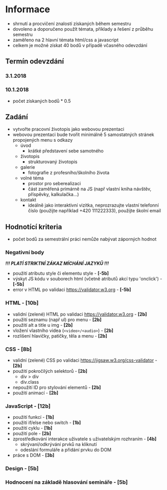 # Informace
- shrnutí a procvičení znalostí získaných během semestru
- dovoleno a doporučeno použít témata, příklady a řešení z průběhu semestru
- zaměřeno na 2 hlavní témata html/css a javascript
- celkem je možné získat 40 bodů v případě včasného odevzdání

## Termín odevzdání
### 3.1.2018
### 10.1.2018
- počet získaných bodů * 0.5

## Zadání
- vytvořte pracovní životopis jako webovou prezentaci 
- webovou prezentaci bude tvořit minimálně 5 samostatných stránek propojených menu s odkazy
    - úvod
        - krátké představení sebe samotného
    - životopis
        - strukturovaný životopis
    - galerie
        - fotografie z profesního/školního života
    - volné téma
        - prostor pro seberealizaci 
        - část zaměřená primárně na JS (např vlastní kniha návštěv, příspěvky, kalkulačka...)
    - kontakt
        - ideálně jako interaktivní vizitka, neprozrazujte vlastní telefonní číslo (použijte například +420 111222333), použijte školní email

## Hodnotící kriteria
- počet bodů za semestrální práci nemůže nabývat záporných hodnot

### Negativní body
**_!!! PLATÍ STRIKTNÍ ZÁKAZ MÍCHÁNÍ JAZYKŮ !!!_**
- použití atributu style či elementu style - **[-5b]**
- výskyt JS kódu v souborech html (včetně atributů akcí typu 'onclick') - **[-5b]**
- error v HTML po validaci https://validator.w3.org - **[-5b]**

### HTML - [10b]
- validní (zelené) HTML po validaci https://validator.w3.org - **[2b]**
- použití seznamu (např ul) pro menu - **[2b]**
- použití alt a title u img - **[2b]**
- vložení vlastního videa (```<video>/<audio>```) - **[2b]**
- rozlišení hlavičky, patičky, těla a menu - **[2b]**

### CSS - [8b]
- validní (zelené) CSS po validaci https://jigsaw.w3.org/css-validator - **[2b]**
- použití pokročilých selektorů - **[2b]**
    - div > div
    - div.class
- nepoužití ID pro stylování elementů - **[2b]**
- použití animací - **[2b]**

### JavaScript - [12b]
- použití funkcí - **[1b]**
- použití if/else nebo switch - **[1b]**
- použití cyklu - **[1b]**
- použití pole - **[2b]**
- zprostředkování interakce uživatele s uživatelským rozhraním - **[4b]**
    - skrývaní/odkrývání prvků na kliknutí
    - odeslání formuláře a přidání prvku do DOM
- práce s DOM - **[3b]**

### Design - [5b]

### Hodnocení na základě hlasování semináře - [5b]


